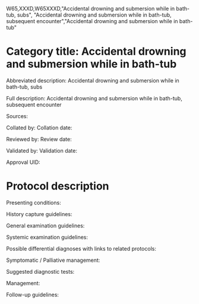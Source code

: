 W65,XXXD,W65XXXD,"Accidental drowning and submersion while in bath-tub, subs", "Accidental drowning and submersion while in bath-tub, subsequent encounter","Accidental drowning and submersion while in bath-tub"
# Category title: Accidental drowning and submersion while in bath-tub

Abbreviated description: Accidental drowning and submersion while in bath-tub, subs

Full description: Accidental drowning and submersion while in bath-tub, subsequent encounter

Sources:

Collated by:
Collation date:

Reviewed by:
Review date:

Validated by:
Validation date:

Approval UID:

# Protocol description

Presenting conditions:

History capture guidelines:

General examination guidelines:

Systemic examination guidelines:

Possible differential diagnoses with links to related protocols:

Symptomatic / Palliative management:

Suggested diagnostic tests:

Management:

Follow-up guidelines:
